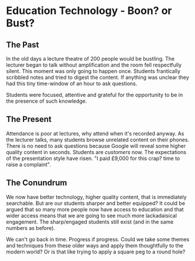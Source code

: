 Education Technology - Boon? or Bust?
=====================================

The Past
--------

In the old days a lecture theatre of 200 people would be bustling. The lecturer began to talk without amplification and the room fell respectfully silent. This moment was only going to happen once. Students frantically scribbled notes and tried to digest the content. If anything was unclear they had this tiny time-window of an hour to ask questions.

Students were focused, attentive and grateful for the opportunity to be in the presence of such knowledge.


The Present
-----------

Attendance is poor at lectures, why attend when it's recorded anyway. As the lecturer talks, many students browse unrelated content on their phones. There is no need to ask questions because Google will reveal some higher quality content in seconds. Students are _customers_ now. The expectations of the presentation style have risen. "I paid £9,000 for this crap? time to raise a complaint".


The Conundrum
-------------

We now have better technology, higher quality content, that is immediately searchable. But are our students sharper and better equipped? It could be argued that so many more people now have access to education and that wider access means that we are going to see much more lackadaisical engagement. The sharp/engaged students still exist (and in the same numbers as before).

We can't go back in time. Progress if progress. Could we take some themes and techniques from these older ways and apply them thoughtfully to the modern world? Or is that like trying to apply a square peg to a round hole?

